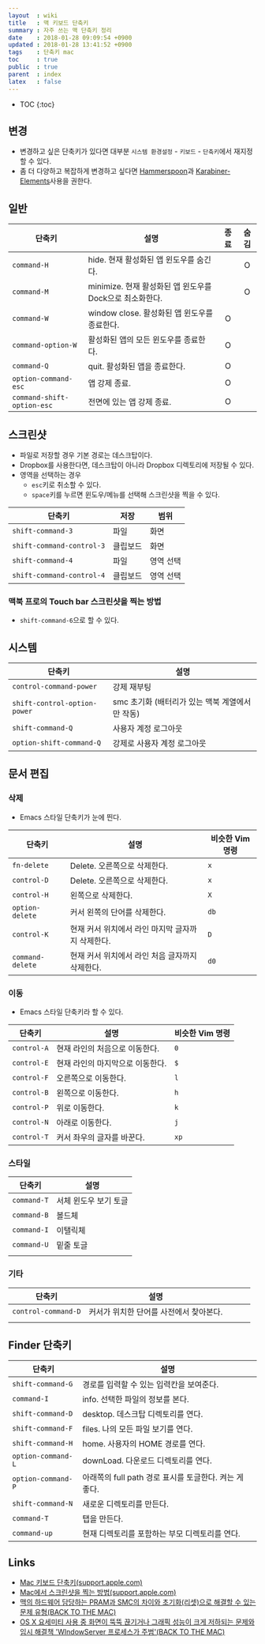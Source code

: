 ```yaml
---
layout  : wiki
title   : 맥 키보드 단축키
summary : 자주 쓰는 맥 단축키 정리
date    : 2018-01-28 09:09:54 +0900
updated : 2018-01-28 13:41:52 +0900
tags    : 단축키 mac
toc     : true
public  : true
parent  : index
latex   : false
---
```

* TOC
{:toc}

## 변경

* 변경하고 싶은 단축키가 있다면 대부분 `시스템 환경설정` - `키보드` - `단축키`에서 재지정 할 수 있다.
* 좀 더 다양하고 복잡하게 변경하고 싶다면 [Hammerspoon](http://www.hammerspoon.org/ )과 [Karabiner-Elements](https://github.com/tekezo/Karabiner-Elements )사용을 권한다.

## 일반

| 단축키                       | 설명                                                       | 종료     | 숨김     |
| ---------------------------- | ---------------------------------------------------------- | :------: | :------: |
| `command-H`                  | hide. 현재 활성화된 앱 윈도우를 숨긴다.                    |          | O        |
| `command-M`                  | minimize. 현재 활성화된 앱 윈도우를 Dock으로 최소화한다.   |          | O        |
| `command-W`                  | window close. 활성화된 앱 윈도우를 종료한다.               | O        |          |
| `command-option-W`           | 활성화된 앱의 모든 윈도우를 종료한다.                      | O        |          |
| `command-Q`                  | quit. 활성화된 앱을 종료한다.                              | O        |          |
| `option-command-esc`         | 앱 강제 종료.                                              | O        |          |
| `command-shift-option-esc`   | 전면에 있는 앱 강제 종료.                                  | O        |          |

## 스크린샷

* 파일로 저장할 경우 기본 경로는 데스크탑이다.
* Dropbox를 사용한다면, 데스크탑이 아니라 Dropbox 디렉토리에 저장될 수 있다.
* 영역을 선택하는 경우
    * `esc`키로 취소할 수 있다.
    * `space`키를 누르면 윈도우/메뉴를 선택해 스크린샷을 찍을 수 있다.

| 단축키                    | 저장     | 범위      |
|---------------------------|----------|-----------|
| `shift-command-3`         | 파일     | 화면      |
| `shift-command-control-3` | 클립보드 | 화면      |
| `shift-command-4`         | 파일     | 영역 선택 |
| `shift-command-control-4` | 클립보드 | 영역 선택 |

### 맥북 프로의 Touch bar 스크린샷을 찍는 방법

* `shift-command-6`으로 할 수 있다.

## 시스템

| 단축키                       | 설명                                            |
|------------------------------|-------------------------------------------------|
| `control-command-power`      | 강제 재부팅                                     |
| `shift-control-option-power` | smc 초기화 (배터리가 있는 맥북 계열에서만 작동) |
| `shift-command-Q`            | 사용자 계정 로그아웃                            |
| `option-shift-command-Q`     | 강제로 사용자 계정 로그아웃                     |

## 문서 편집

### 삭제

* Emacs 스타일 단축키가 눈에 띈다.

| 단축키           | 설명                                              | 비슷한 Vim 명령 |
|------------------|---------------------------------------------------|-----------------|
| `fn-delete`      | Delete. 오른쪽으로 삭제한다.                      | `x`             |
| `control-D`      | Delete. 오른쪽으로 삭제한다.                      | `x`             |
| `control-H`      | 왼쪽으로 삭제한다.                                | `X`             |
| `option-delete`  | 커서 왼쪽의 단어를 삭제한다.                      | `db`            |
| `control-K`      | 현재 커서 위치에서 라인 마지막 글자까지 삭제한다. | `D`             |
| `command-delete` | 현재 커서 위치에서 라인 처음 글자까지 삭제한다.   | `d0`            |

### 이동

* Emacs 스타일 단축키라 할 수 있다.

| 단축키      | 설명                             | 비슷한 Vim 명령 |
|-------------|----------------------------------|-----------------|
| `control-A` | 현재 라인의 처음으로 이동한다.   | `0`             |
| `control-E` | 현재 라인의 마지막으로 이동한다. | `$`             |
| `control-F` | 오른쪽으로 이동한다.             | `l`             |
| `control-B` | 왼쪽으로 이동한다.               | `h`             |
| `control-P` | 위로 이동한다.                   | `k`             |
| `control-N` | 아래로 이동한다.                 | `j`             |
| `control-T` | 커서 좌우의 글자를 바꾼다.       | `xp`            |

### 스타일

| 단축키      | 설명                  |
|-------------|-----------------------|
| `command-T` | 서체 윈도우 보기 토글 |
| `command-B` | 볼드체                |
| `command-I` | 이탤릭체              |
| `command-U` | 밑줄 토글             |
|             |                       |

### 기타

| 단축키              | 설명                                    |   |   |   |
|---------------------|-----------------------------------------|---|---|---|
| `control-command-D` | 커서가 위치한 단어를 사전에서 찾아본다. |   |   |   |
|                     |                                         |   |   |   |

## Finder 단축키

| 단축키             | 설명                                                   |
|--------------------|--------------------------------------------------------|
| `shift-command-G`  | 경로를 입력할 수 있는 입력칸을 보여준다.               |
| `command-I`        | info. 선택한 파일의 정보를 본다.                       |
| `shift-command-D`  | desktop. 데스크탑 디렉토리를 연다.                     |
| `shift-command-F`  | files. 나의 모든 파일 보기를 연다.                     |
| `shift-command-H`  | home. 사용자의 HOME 경로를 연다.                       |
| `option-command-L` | downLoad. 다운로드 디렉토리를 연다.                    |
| `option-command-P` | 아래쪽의 full path 경로 표시를 토글한다. 켜는 게 좋다. |
| `shift-command-N`  | 새로운 디렉토리를 만든다.                              |
| `command-T`        | 탭을 만든다.                                           |
| `command-up`       | 현재 디렉토리를 포함하는 부모 디렉토리를 연다.         |

## Links

* [Mac 키보드 단축키(support.apple.com)](https://support.apple.com/ko-kr/HT201236 )
* [Mac에서 스크린샷을 찍는 방법(support.apple.com)](https://support.apple.com/ko-kr/HT201361 )
* [맥의 하드웨어 담당하는 PRAM과 SMC의 차이와 초기화(리셋)으로 해결할 수 있는 문제 유형(BACK TO THE MAC)](http://macnews.tistory.com/742 )
* [OS X 요세미티 사용 중 화면이 뚝뚝 끊기거나 그래픽 성능이 크게 저하되는 문제와 임시 해결책 'WIndowServer 프로세스가 주범'(BACK TO THE MAC)](http://macnews.tistory.com/2706 )
